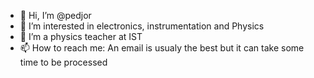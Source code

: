 - 👋 Hi, I’m @pedjor
- 👀 I’m interested in electronics, instrumentation and Physics
- 🌱 I’m a physics teacher at IST
- 📫 How to reach me: An email is usualy the best but it can take some time to be processed

<!---
pedjor/pedjor is a ✨ special ✨ repository because its `README.md` (this file) appears on your GitHub profile.
You can click the Preview link to take a look at your changes.
--->
